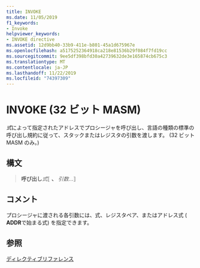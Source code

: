 ```yaml
---
title: INVOKE
ms.date: 11/05/2019
f1_keywords:
- Invoke
helpviewer_keywords:
- INVOKE directive
ms.assetid: 12d9bb40-33b9-411e-b801-45a1d675967e
ms.openlocfilehash: a5175252364918ca218e81536b29f084f7fd19cc
ms.sourcegitcommit: 9ee5df398bfd30a42739632de3e165874cb675c3
ms.translationtype: MT
ms.contentlocale: ja-JP
ms.lasthandoff: 11/22/2019
ms.locfileid: "74397309"
---
```

# <a name="invoke-32-bit-masm"></a>INVOKE (32 ビット MASM)

*式*によって指定されたアドレスでプロシージャを呼び出し、言語の種類の標準の呼び出し規約に従って、スタックまたはレジスタの引数を渡します。 (32 ビット MASM のみ。)

## <a name="syntax"></a>構文

> **呼び出し***式*⟦ __、__ *引数*...⟧

## <a name="remarks"></a>コメント

プロシージャに渡される各引数には、式、レジスタペア、またはアドレス式 ( **ADDR**で始まる式) を指定できます。

## <a name="see-also"></a>参照

[ディレクティブリファレンス](../../assembler/masm/directives-reference.md)
